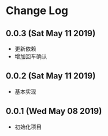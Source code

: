 # Change Log

## 0.0.3 (Sat May 11 2019)

-   更新依赖
-   增加回车确认

## 0.0.2 (Sat May 11 2019)

-   基本实现

## 0.0.1 (Wed May 08 2019)

-   初始化项目
